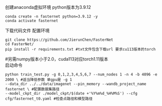 创建anaconda虚拟环境 python版本为3.9.12
```
conda create -n fasternet python=3.9.12 -y
conda activate fasternet
```
下载代码文件 配置环境
```
git clone https://github.com/JierunChen/FasterNet
cd FasterNet/
pip install -r requirements.txt #txt文件包含下载url 要求cu113版本的torch
```
#另需numpy版本小于2.0，cuda113对应torch1.11版本  
启动命令
```
python train_test.py -g 0,1,2,3,4,5,6,7 --num_nodes 1 -n 4 -b 4096 -e 2000 \ #适当降低参数 单gpu是 -g 1
--data_dir ../../data/imagenet --pin_memory --wandb_project_name fasternet \ #配置数据集路径
--model_ckpt_dir ./model_ckpt/$(date +'%Y%m%d_%H%M%S') --cfg cfg/fasternet_t0.yaml #检查点路径和模型路径
```

